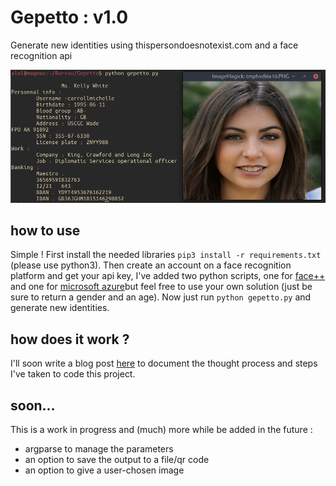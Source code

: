 # Gepetto : v1.0
Generate new identities using thispersondoesnotexist.com and a face recognition api

![A quick demi](demo.jpg)

## how to use

Simple ! First install the needed libraries
`pip3 install -r requirements.txt` (please use python3).
Then create an account on a face recognition platform and get your api key, I've added two python scripts, one for [face++](https://www.faceplusplus.com/face-detection/) and one for [microsoft azure](https://azure.microsoft.com/services/cognitive-services/face/)but feel free to use your own solution (just be sure to return a gender and an age).
Now just run 
`python gepetto.py`
and generate new identities.

## how does it work ?

I'll soon write a blog post [here](https://yarienkiva.ml/whatever_this_article_is_called) to document the thought process and steps I've taken to code this project.

## soon...
This is a work in progress and (much) more while be added in the future :
* argparse to manage the parameters
* an option to save the output to a file/qr code
* an option to give a user-chosen image
